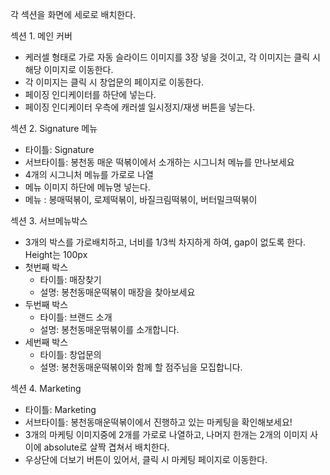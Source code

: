 각 섹션을 화면에 세로로 배치한다.

섹션 1. 메인 커버

- 케러셀 형태로 가로 자동 슬라이드 이미지를 3장 넣을 것이고, 각 이미지는 클릭 시 해당 이미지로 이동한다.
- 각 이미지는 클릭 시 창업문의 페이지로 이동한다.
- 페이징 인디케이터를 하단에 넣는다.
- 페이징 인디케이터 우측에 캐러셀 일시정지/재생 버튼을 넣는다.

섹션 2. Signature 메뉴

- 타이틀: Signature
- 서브타이틀: 봉천동 매운 떡볶이에서 소개하는 시그니처 메뉴를 만나보세요
- 4개의 시그니처 메뉴를 가로로 나열
- 메뉴 이미지 하단에 메뉴명 넣는다.
- 메뉴 : 봉매떡볶이, 로제떡볶이, 바질크림떡볶이, 버터밀크떡볶이

섹션 3. 서브메뉴박스

- 3개의 박스를 가로배치하고, 너비를 1/3씩 차지하게 하여, gap이 없도록 한다. Height는 100px
- 첫번째 박스
  - 타이틀: 매장찾기
  - 설명: 봉천동매운떡볶이 매장을 찾아보세요
- 두번째 박스
  - 타이틀: 브랜드 소개
  - 설명: 봉천동매운떢볶이를 소개합니다.
- 세번째 박스
  - 타이틀: 창업문의
  - 설명: 봉천동매운떡볶이와 함께 할 점주님을 모집합니다.

섹션 4. Marketing

- 타이틀: Marketing
- 서브타이틀: 봉천동매운떡볶이에서 진행하고 있는 마케팅을 확인해보세요!
- 3개의 마케팅 이미지중에 2개를 가로로 나열하고, 나머지 한개는 2개의 이미지 사이에 absolute로 살짝 겹쳐서 배치한다.
- 우상단에 더보기 버튼이 있어서, 클릭 시 마케팅 페이지로 이동한다.
